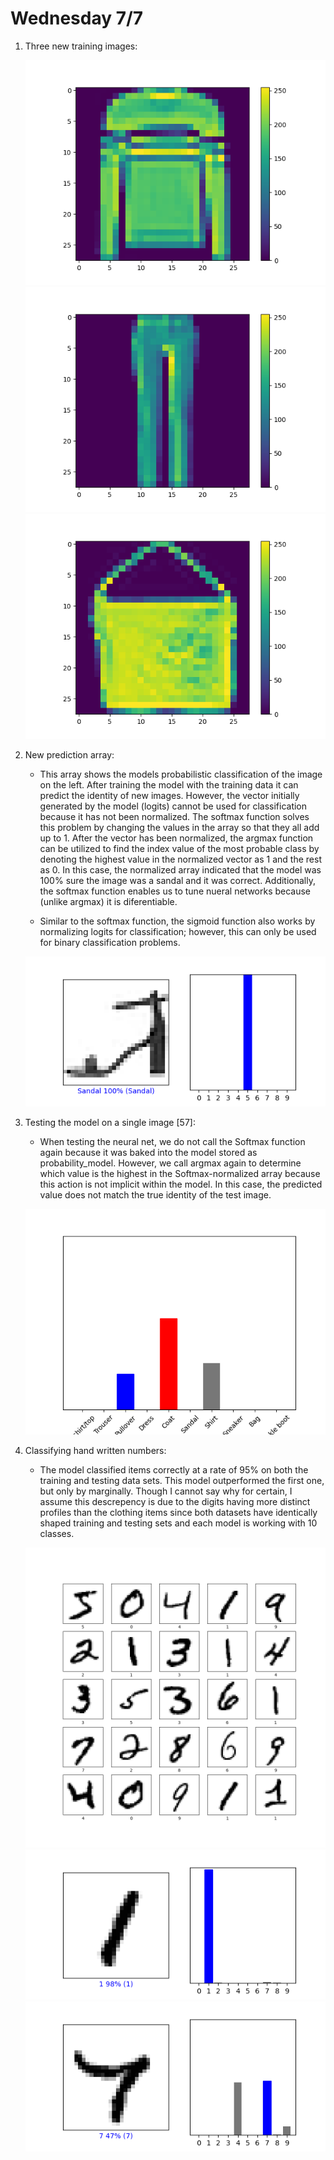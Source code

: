 # Wednesday 7/7

1. Three new training images:
   
   ![img.png](images/img.png)
   ![img_1.png](images/img_1.png)
   ![img_2.png](images/img_2.png)
   
2. New prediction array:
    * This array shows the models probabilistic classification of the image on the left. After training the model with the training data
      it can predict the identity of new images. However, the vector initially generated by the model (logits) cannot be used for classification because
      it has not been normalized. The softmax function solves this problem by changing the values in the array so that they all add
      up to 1. After the vector has been normalized, the argmax function can be utilized to find the index value of the most probable class by denoting the highest
      value in the normalized vector as 1 and the rest as 0.
      In this case, the normalized array indicated that the model was 100% sure the image was a sandal and it was correct.
      Additionally, the softmax function enables us to tune nueral networks because (unlike argmax) it is diferentiable.
   
   * Similar to the softmax function, the sigmoid function also works by normalizing logits for classification; however, this can only be used for binary classification problems.
     
   ![img_3.png](images/img_3.png)
      
3. Testing the model on a single image [57]:
    * When testing the neural net, we do not call the Softmax function again because it was baked into the model stored as probability_model. However,
      we call argmax again to determine which value is the highest in the Softmax-normalized array because this action is not implicit within the model. In this
      case, the predicted value does not match the true identity of the test image.
   
   ![img_4.png](images/img_4.png)

4. Classifying hand written numbers:
   * The model classified items correctly at a rate of 95% on both the training and testing data sets. This model outperformed the first one, but only by
     marginally. Though I cannot say why for certain, I assume this descrepency is due to the digits having more distinct profiles than the clothing items
     since both datasets have identically shaped training and testing sets and each model is working with 10  classes.
     
   ![img_5.png](images/img_5.png)
   ![img_6.png](images/img_6.png)
   ![img_7.png](images/img_7.png)